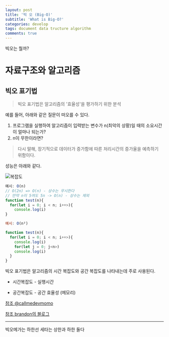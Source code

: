 ```yaml
---
layout: post
title: '빅 오 (Big-O)'
subtitle: 'What is Big-O?'
categories: develop
tags: document data tructure algorithm
comments: true
---
```


빅오는 뭘까?

# 자료구조와 알고리즘

## 빅오 표기법

> 빅오 표기법은 알고리즘의 '효율성'을 평가하기 위한 분석

예를 들어, 아래와 같은 질문이 떠오를 수 있다.

1. 프로그램을 실행하여 알고리즘이 입력받는 변수가 n(최악의 상황)일 때의 소요시간이 얼마나 되는가?
2. n이 무한이라면?

> 다시 말해, 장기적으로 데이터가 증가함에 따른 처리시간의 증가율을 예측하기 위함이다.

성능은 아래와 같다.

![복잡도](https://user-images.githubusercontent.com/71962505/104320323-847f0580-5525-11eb-9f0a-56cbb7cc9fc1.png)

```js
예시: O(n)
// O(2n) => O(n) - 상수는 무시한다
// 만약 n이 5여도 5n -> O(n) - 상수는 제외
function test(n){
  for(let i = 0; i < n; i++>){
    console.log(i)
}

예시: O(n²)

function test(n){
  for(let i = 0; i < n; i++>){
    console.log(i)
    for(let j = 0; j<n>)
    console.log(i)
  }
}


```

빅오 표기법은 알고리즘의 시간 복잡도와 공간 복잡도를 나타내는데 주로 사용된다.

- 시간복잡도 - 실행시간

- 공간복잡도 - 공간 효율성 (메모리)

[참조 @callmedevmomo](https://medium.com/@callmedevmomo/%EC%9B%B9-%EA%B0%9C%EB%B0%9C%EC%9E%90%EB%A5%BC-%EC%9C%84%ED%95%9C-%EC%9E%90%EB%A3%8C%EA%B5%AC%EC%A1%B0%EC%99%80-%EC%95%8C%EA%B3%A0%EB%A6%AC%EC%A6%98-01-%EB%B9%85%EC%98%A4-%ED%91%9C%EA%B8%B0%EB%B2%95-ff369f0efc1d)

[참조 brandon의 블로그](https://brenden.tistory.com/2)

---

빅오메가는 하한선
세타는 상한과 하한 둘다

